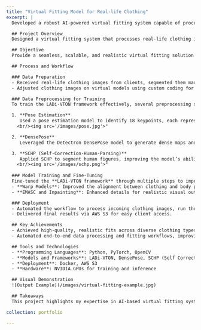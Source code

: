 ```yaml
---
title: "Virtual Fitting Model for Real-life Clothing"
excerpt: |
  Developed a robust AI-powered virtual fitting system capable of processing real-life clothing images, generating high-quality virtual try-ons, and delivering realistic visuals.

  ## Project Overview
  Designed a virtual fitting system that processes real-life clothing images and generates realistic visualizations of clothing on virtual models, leveraging advanced AI and computer vision techniques.

  ## Objective
  Provide a seamless, scalable, and realistic virtual fitting solution for clients using cutting-edge computer vision and generative AI models.

  ## Process and Workflow

  ### Data Preparation
  - Received real-life clothing images from clients, segmented them manually, and aligned them onto mannequins for realistic wear visualizations.
  - Adjusted clothing images on virtual models using custom coding for natural and precise fitting.

  ### Data Preprocessing for Training
  To train the LADi-VTON framework effectively, several preprocessing steps were performed:

  1. **Pose Estimation**  
     Used a pose estimation model to identify 18 keypoints, each representing a specific human body joint:
    <br/><img src='/images/pose.jpg'>" 

  2. **DensePose**  
     Leveraged the Detectron DensePose model to generate dense maps and UV mappings for precise clothing alignment on the virtual model.

  3. **SCHP (Self-Correction-Human-Parsing)**  
     Applied SCHP to segment human figures, improving the model’s ability to refine and align clothing on different body parts.
    <br/><img src='/images/schp.png'>"
    
  ### Model Training and Fine-Tuning
  Fine-tuned the **LADi-VTON framework** through multiple steps to improve output quality:
  - **Warp Models**: Improved the alignment between clothing and body pose.  
  - **EMASC and Inpainting**: Enhanced details for realistic visual output.  

  ### Deployment
  - Automated the workflow to process incoming clothing images, run the virtual fitting pipeline, and generate output images.  
  - Delivered final results via AWS S3 for easy client access.  

  ## Key Achievements
  - Achieved high-quality, realistic fits across diverse clothing types and body shapes.  
  - Automated end-to-end data processing and fitting workflows, improving efficiency and scalability.  

  ## Tools and Technologies
  - **Programming Languages**: Python, PyTorch, OpenCV  
  - **Models and Frameworks**: LADi-VTON, DensePose, SCHP (Self Correction for Human Parsing), Pose Estimation  
  - **Deployment**: Docker, AWS S3  
  - **Hardware**: NVIDIA GPUs for training and inference  

  ## Visual Demonstration
  ![Output Example](/images/virtual-fitting-example.jpg)

  ## Takeaways
  This project highlights my expertise in AI-based virtual fitting systems, including generative AI, advanced preprocessing workflows, and end-to-end deployment.

collection: portfolio

---
```

